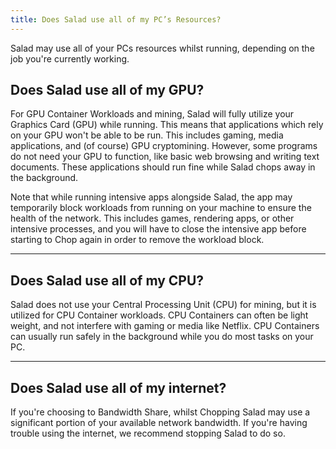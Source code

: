 ```yaml
---
title: Does Salad use all of my PC’s Resources?
---
```


Salad may use all of your PCs resources whilst running, depending on the job you're currently working.

## Does Salad use all of my GPU?

For GPU Container Workloads and mining, Salad will fully utilize your Graphics Card (GPU) while running. This means that
applications which rely on your GPU won't be able to be run. This includes gaming, media applications, and (of course)
GPU cryptomining. However, some programs do not need your GPU to function, like basic web browsing and writing text
documents. These applications should run fine while Salad chops away in the background.

Note that while running intensive apps alongside Salad, the app may temporarily block workloads from running on your
machine to ensure the health of the network. This includes games, rendering apps, or other intensive processes, and you
will have to close the intensive app before starting to Chop again in order to remove the workload block.

---

## Does Salad use all of my CPU?

Salad does not use your Central Processing Unit (CPU) for mining, but it is utilized for CPU Container workloads. CPU
Containers can often be light weight, and not interfere with gaming or media like Netflix. CPU Containers can usually
run safely in the background while you do most tasks on your PC.

---

## Does Salad use all of my internet?

If you're choosing to Bandwidth Share, whilst Chopping Salad may use a significant portion of your available network
bandwidth. If you're having trouble using the internet, we recommend stopping Salad to do so.
